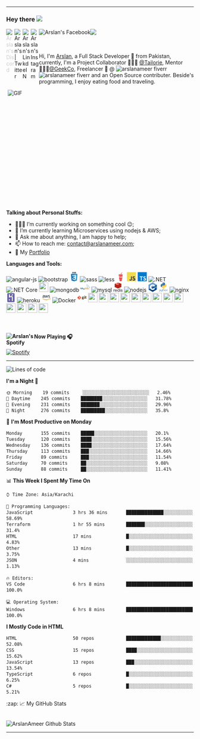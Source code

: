 <hr/>

### Hey there <img src="https://media.giphy.com/media/hvRJCLFzcasrR4ia7z/giphy.gif" width="25px">
<a href="https://discord.gg/ArslanAmeer#5079" style="color: #ccc">
  <img align="left" alt="Arslan's Discord" style="color: #ccc" width="22px" src="https://cdn.worldvectorlogo.com/logos/discord.svg" />
</a>
<a href="https://twitter.com/ThELeGenD_Says">
  <img align="left" alt="Arslan's | Twitter" width="22px" src="https://www.flaticon.com/svg/static/icons/svg/733/733579.svg" />
</a>
<a href="https://www.linkedin.com/in/arslanameer/">
  <img align="left" alt="Arslan's LinkdeIN" width="22px" src="https://cdn.worldvectorlogo.com/logos/linkedin-icon-2.svg" />
</a>
<a href="https://www.instagram.com/lk2712/">
  <img align="left" alt="Arslan's Instagram" width="22px" src="https://cdn.worldvectorlogo.com/logos/instagram-2016.svg" />
</a>
<a href="https://www.facebook.com/arslanameer2712">
  <img align="left" alt="Arslan's Facebook" height="22px" src="https://cdn.worldvectorlogo.com/logos/facebook-2.svg" />
</a>

![](https://visitor-badge.glitch.me/badge?page_id=ArslanAmeer.ArslanAmeer)

<br />

Hi, I'm [Arslan](www.arslanameer.com), a Full Stack Developer 🚀 from Pakistan, currently, I'm a Project Collaborator 🙍🏽‍♂️ [@Tailorie](https://github.com/Tailorie), Mentor 👨🏽‍💼[@GeekCo](https://github.com/Geeky-Coder-Co), Freelancer :busts_in_silhouette: @ <img src="https://cdn.worldvectorlogo.com/logos/fiverr-1.svg" alt="arslanameer fiverr" width="16" height="16" /> <img src="https://cdn.worldvectorlogo.com/logos/upwork-1.svg" alt="arslanameer fiverr" width="16" height="16" /> and an Open Source contributer. Beside's programming, I enjoy eating food and traveling.

  <img align="right" alt="GIF" src="https://github.com/abhisheknaiidu/abhisheknaiidu/blob/master/code.gif?raw=true" width="500" height="320" />

**Talking about Personal Stuffs:**

- 👨🏽‍💻 I’m currently working on something cool :wink:;
- 🌱 I’m currently learning Microservices using nodejs & AWS; 
- 💬 Ask me about anything, I am happy to help;
- 📫 How to reach me: [contact@arslanameer.com](contact@arslanameer.com);
- 📝 My [Portfolio](https://www.arslanameer.com/)

**Languages and Tools:**  


<p align="left">
<img src="https://cdn.worldvectorlogo.com/logos/angular-icon-1.svg" alt="angular-js" width="25" height="25" />
<img src="https://cdn.worldvectorlogo.com/logos/bootstrap-5-1.svg" alt="bootstrap" width="25" height="25" />
<img src="https://raw.githubusercontent.com/devicons/devicon/master/icons/css3/css3-original-wordmark.svg" alt="css3" width="25" height="25" />
<img src="https://cdn.worldvectorlogo.com/logos/sass-1.svg" alt="sass" width="25" height="25" />
<img src="https://cdn.worldvectorlogo.com/logos/less.svg" alt="less" width="25" height="25" />
<img src="https://raw.githubusercontent.com/devicons/devicon/master/icons/gulp/gulp-plain.svg" alt="gulp" width="25" height="25" />
<img src="https://raw.githubusercontent.com/devicons/devicon/master/icons/javascript/javascript-original.svg" alt="javascript" width="25" height="25" />
<img src="https://raw.githubusercontent.com/devicons/devicon/master/icons/typescript/typescript-original.svg" alt="typescript" width="25" height="25" />
<img src="https://devicons.github.io/devicon/devicon.git/icons/dot-net/dot-net-original-wordmark.svg" alt=".NET" width="25" height="25" />
<img src="https://cdn.worldvectorlogo.com/logos/dot-net-core-7.svg" alt=".NET Core" width="25" height="25" />
<img src="https://cdn.worldvectorlogo.com/logos/nodejs-icon.svg" height="25" width="25">
<img src="https://devicons.github.io/devicon/devicon.git/icons/mongodb/mongodb-original-wordmark.svg" alt="mongodb" width="25" height="25" />
<img src="https://raw.githubusercontent.com/devicons/devicon/master/icons/mysql/mysql-original-wordmark.svg" alt="mysql" width="25" height="25" />
<img src="https://cdn.worldvectorlogo.com/logos/microsoft-sql-server.svg" alt="mysql" width="25" height="25" />
<img src="https://raw.githubusercontent.com/devicons/devicon/master/icons/redis/redis-original-wordmark.svg" alt="redis" width="25" height="25" />
<img src="https://cdn.worldvectorlogo.com/logos/nodejs-1.svg" alt="nodejs" width="25" height="25" />
<img src="https://raw.githubusercontent.com/github/explore/80688e429a7d4ef2fca1e82350fe8e3517d3494d/topics/cpp/cpp.png" width="25" height="25" >
<img src="https://raw.githubusercontent.com/devicons/devicon/master/icons/python/python-original-wordmark.svg" alt="python" width="25" height="25" />
<img src="https://cdn.worldvectorlogo.com/logos/nginx-1.svg" alt="nginx" width="25" height="25" />
<img src="https://raw.githubusercontent.com/devicons/devicon/master/icons/heroku/heroku-plain.svg" alt="heroku" width="25" height="25" />
<img src="https://cdn.worldvectorlogo.com/logos/netlify.svg" alt="heroku" width="25" height="25" />
<img src="https://raw.githubusercontent.com/github/explore/80688e429a7d4ef2fca1e82350fe8e3517d3494d/topics/aws/aws.png" alt="aws" width="25" height="25" />
<img src="https://devicons.github.io/devicon/devicon.git/icons/docker/docker-original-wordmark.svg" alt="Docker" width="25" height="25" />
<img src="https://raw.githubusercontent.com/github/explore/80688e429a7d4ef2fca1e82350fe8e3517d3494d/topics/git/git.png" width="25" height="25" >
<img src="https://cdn.worldvectorlogo.com/logos/photoshop-cc.svg" width="25" height="25" >
  <img src="https://cdn.worldvectorlogo.com/logos/adobe-illustrator-cc.svg" width="25" height="25" >
  <img src="https://cdn.worldvectorlogo.com/logos/adobe-xd.svg" width="25" height="25" >
  <img src="https://cdn.worldvectorlogo.com/logos/invision.svg" width="25" height="25" >
  <img src="https://cdn.worldvectorlogo.com/logos/jira-1.svg" width="25" height="25" >
  <img src="https://cdn.worldvectorlogo.com/logos/trello.svg" width="25" height="25" >
  <img src="https://cdn.worldvectorlogo.com/logos/visual-studio-2013.svg" width="25" height="25" >
  <img src="https://cdn.worldvectorlogo.com/logos/visual-studio-code.svg" width="25" height="25" >
  <img src="https://cdn.worldvectorlogo.com/logos/webstorm-icon.svg" width="25" height="25" >
  <img src="https://cdn.worldvectorlogo.com/logos/resharperc-icon.svg" width="25" height="25" >
  <img src="https://cdn.worldvectorlogo.com/logos/github-1.svg" width="25" height="25" >
  <img src="https://cdn.worldvectorlogo.com/logos/bitbucket-icon.svg" width="25" height="25" >
  <img src="https://cdn.worldvectorlogo.com/logos/gitlab.svg" width="25" height="25" >
</p>

<br />

#### <img align="left" alt="Arslan's Spotify" width="75px" src="https://cdn.worldvectorlogo.com/logos/spotify-logo-with-text-1.svg"/> Now Playing 🎧 

[![Spotify](https://spotify-play.arslanameer.vercel.app/api/spotify)](https://open.spotify.com/user/mqjqw4pv2745llonloqsqlijc?si=wlRAdEdEQ5aPabN4e_KJXQ)


<hr/>

<!--START_SECTION:waka-->
![Lines of code](https://img.shields.io/badge/From%20Hello%20World%20I%27ve%20Written-1.9%20million%20lines%20of%20code-blue)

**I'm a Night 🦉** 

```text
🌞 Morning    19 commits     ░░░░░░░░░░░░░░░░░░░░░░░░░   2.46% 
🌆 Daytime    245 commits    ████████░░░░░░░░░░░░░░░░░   31.78% 
🌃 Evening    231 commits    ███████░░░░░░░░░░░░░░░░░░   29.96% 
🌙 Night      276 commits    █████████░░░░░░░░░░░░░░░░   35.8%

```
📅 **I'm Most Productive on Monday** 

```text
Monday       155 commits    █████░░░░░░░░░░░░░░░░░░░░   20.1% 
Tuesday      120 commits    ████░░░░░░░░░░░░░░░░░░░░░   15.56% 
Wednesday    136 commits    ████░░░░░░░░░░░░░░░░░░░░░   17.64% 
Thursday     113 commits    ███░░░░░░░░░░░░░░░░░░░░░░   14.66% 
Friday       89 commits     ███░░░░░░░░░░░░░░░░░░░░░░   11.54% 
Saturday     70 commits     ██░░░░░░░░░░░░░░░░░░░░░░░   9.08% 
Sunday       88 commits     ██░░░░░░░░░░░░░░░░░░░░░░░   11.41%

```


📊 **This Week I Spent My Time On** 

```text
⌚︎ Time Zone: Asia/Karachi

💬 Programming Languages: 
JavaScript               3 hrs 36 mins       ██████████████░░░░░░░░░░░   58.69% 
Terraform                1 hr 55 mins        ███████░░░░░░░░░░░░░░░░░░   31.4% 
HTML                     17 mins             █░░░░░░░░░░░░░░░░░░░░░░░░   4.83% 
Other                    13 mins             █░░░░░░░░░░░░░░░░░░░░░░░░   3.75% 
JSON                     4 mins              ░░░░░░░░░░░░░░░░░░░░░░░░░   1.13%

🔥 Editors: 
VS Code                  6 hrs 8 mins        █████████████████████████   100.0%

💻 Operating System: 
Windows                  6 hrs 8 mins        █████████████████████████   100.0%

```

**I Mostly Code in HTML** 

```text
HTML                     50 repos            █████████████░░░░░░░░░░░░   52.08% 
CSS                      15 repos            ████░░░░░░░░░░░░░░░░░░░░░   15.62% 
JavaScript               13 repos            ███░░░░░░░░░░░░░░░░░░░░░░   13.54% 
TypeScript               6 repos             █░░░░░░░░░░░░░░░░░░░░░░░░   6.25% 
C#                       5 repos             █░░░░░░░░░░░░░░░░░░░░░░░░   5.21%

```



<!--END_SECTION:waka-->

<!-- 🚧 **My Todoist Stats:** -->
<!-- TODO-IST:START -->
<!-- TODO-IST:END -->
  <summary>:zap: 📈 My GitHub Stats</summary>
  <br>
  <p align="left"> 
    <img src="https://github-readme-stats.arslanameer.vercel.app//api?username=ArslanAmeer&count_private=true&show_icons=true&theme=dark&hide_border=true&hide=contribs" alt="ArslanAmeer Github Stats" />
    </p>

<hr/>
